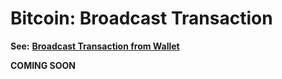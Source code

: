# Bitcoin: Broadcast Transaction

**See:** [**Broadcast Transaction from Wallet**](./)

**COMING SOON**
